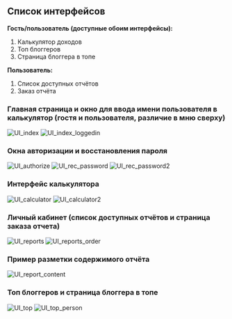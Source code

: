 ## Cписок интерфейсов

**Гость/пользователь (доступные обоим интерфейсы):**

1. Калькулятор доходов
2. Топ блоггеров
3. Страница блоггера в топе

**Пользователь:**

1. Список доступных отчётов
2. Заказ отчёта

### Главная страница и окно для ввода имени пользователя в калькулятор (гостя и пользователя, различие в мню сверху)
![UI_index](https://user-images.githubusercontent.com/95046139/147320606-4f68ed80-6569-4072-8616-656b157e5f78.png)
![UI_index_loggedin](https://user-images.githubusercontent.com/95046139/147320676-56ada832-93ee-4bf0-a0ad-cf49e64a5297.png)

### Окна авторизации и восстановления пароля
![UI_authorize](https://user-images.githubusercontent.com/95046139/147320690-b39d6aed-60a6-456c-b1b9-1635abcdb76a.png)
![UI_rec_password](https://user-images.githubusercontent.com/95046139/147320705-2d4fb9a5-a500-462d-ae64-fd6dfde2d747.png)
![UI_rec_password2](https://user-images.githubusercontent.com/95046139/147320712-466bb802-394a-499c-8bfa-4abe1bdb92e5.png)

### Интерфейс калькулятора
![UI_calculator](https://user-images.githubusercontent.com/95046139/147320727-bc6092c5-9074-4e44-a7e7-d4b03a715b19.png)
![UI_calculator2](https://user-images.githubusercontent.com/95046139/147320736-e5fcd3e7-d39d-4281-b3c5-9bfac0dbf97b.png)

### Личный кабинет (список доступных отчётов и страница заказа отчета)
![UI_reports](https://user-images.githubusercontent.com/95046139/147321698-6e883b7c-723b-482f-ad76-5e278acc45b8.png)
![UI_reports_order](https://user-images.githubusercontent.com/95046139/147321716-07ad6721-d550-461e-8b2e-d2e9ddb853c5.png)

### Пример разметки содержимого отчёта
![UI_report_content](https://user-images.githubusercontent.com/95046139/147320853-04b08373-8e2e-46dd-8958-b52491b80757.png)

### Топ блоггеров и страница блоггера в топе
![UI_top](https://user-images.githubusercontent.com/95046139/147321185-c76c574e-a784-475a-aca4-582c7c78f8b2.png)
![UI_top_person](https://user-images.githubusercontent.com/95046139/147321191-8755b2fa-b405-4b61-b7e9-20662211cb1c.png)
